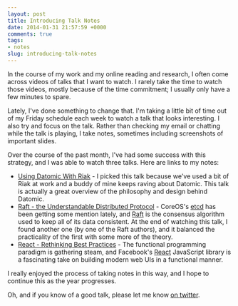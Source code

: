 ```yaml
---
layout: post
title: Introducing Talk Notes
date: 2014-01-31 21:57:59 +0000
comments: true
tags:
- notes
slug: introducing-talk-notes
---
```


In the course of my work and my online reading and research, I often come across videos of talks that I want to watch.  I rarely take the time to watch those videos, mostly because of the time commitment; I usually only have a few minutes to spare.

Lately, I've done something to change that.  I'm taking a little bit of time out of my Friday schedule each week to watch a talk that looks interesting.  I also try and focus on the talk.  Rather than checking my email or chatting while the talk is playing, I take notes, sometimes including screenshots of important slides.

Over the course of the past month, I've had some success with this strategy, and I was able to watch three talks.  Here are links to my notes:

* [Using Datomic With Riak](/notes/2014-01-10-using-datomic-with-riak/) - I picked this talk because we've used a bit of Riak at work and a buddy of mine keeps raving about Datomic.  This talk is actually a great overview of the philosophy and design behind Datomic.
* [Raft - the Understandable Distributed Protocol](/notes/2014-01-24-raft-the-understandable-distributed-protocol/) - CoreOS's [etcd](https://github.com/coreos/etcd) has been getting some mention lately, and [Raft](http://raftconsensus.github.io/) is the consensus algorithm used to keep all of its data consistent.  At the end of watching this talk, I found another one (by one of the Raft authors), and it balanced the practicality of the first with some more of the theory.
* [React - Rethinking Best Practices](/notes/2014-01-30-react-rethinking-best-practices/) - The functional programming paradigm is gathering steam, and Facebook's [React](http://facebook.github.io/react/) JavaScript library is a fascinating take on building modern web UIs in a functional manner.

I really enjoyed the process of taking notes in this way, and I hope to continue this as the year progresses.

Oh, and if you know of a good talk, please let me know [on twitter](https://twitter.com/ndj).
